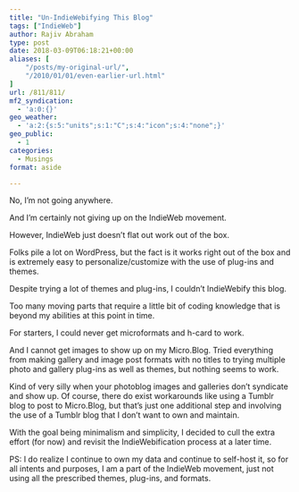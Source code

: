 ```yaml
---
title: "Un-IndieWebifying This Blog"
tags: ["IndieWeb"]
author: Rajiv Abraham
type: post
date: 2018-03-09T06:18:21+00:00
aliases: [
    "/posts/my-original-url/",
    "/2010/01/01/even-earlier-url.html"
]
url: /811/811/
mf2_syndication:
  - 'a:0:{}'
geo_weather:
  - 'a:2:{s:5:"units";s:1:"C";s:4:"icon";s:4:"none";}'
geo_public:
  - 1
categories:
  - Musings
format: aside

---
```

<p style="text-align: left;">
  No, I&#8217;m not going anywhere.
</p>

<p style="text-align: left;">
  And I&#8217;m certainly not giving up on the IndieWeb movement.
</p>

<p style="text-align: left;">
  However, IndieWeb just doesn&#8217;t flat out work out of the box.
</p>

<p style="text-align: left;">
  Folks pile a lot on WordPress, but the fact is it works right out of the box and is extremely easy to personalize/customize with the use of plug-ins and themes.
</p>

<p style="text-align: left;">
  Despite trying a lot of themes and plug-ins, I couldn&#8217;t IndieWebify this blog.
</p>

<p style="text-align: left;">
  Too many moving parts that require a little bit of coding knowledge that is beyond my abilities at this point in time.
</p>

<p style="text-align: left;">
  For starters, I could never get microformats and h-card to work.
</p>

<p style="text-align: left;">
  And I cannot get images to show up on my Micro.Blog. Tried everything from making gallery and image post formats with no titles to trying multiple photo and gallery plug-ins as well as themes, but nothing seems to work.
</p>

<p style="text-align: left;">
  Kind of very silly when your photoblog images and galleries don&#8217;t syndicate and show up. Of course, there do exist workarounds like using a Tumblr blog to post to Micro.Blog, but that&#8217;s just one additional step and involving the use of a Tumblr blog that I don&#8217;t want to own and maintain.
</p>

<p style="text-align: left;">
  With the goal being minimalism and simplicity, I decided to cull the extra effort (for now) and revisit the IndieWebification process at a later time.
</p>

<p style="text-align: left;">
  PS: I do realize I continue to own my data and continue to self-host it, so for all intents and purposes, I am a part of the IndieWeb movement, just not using all the prescribed themes, plug-ins, and formats.
</p>